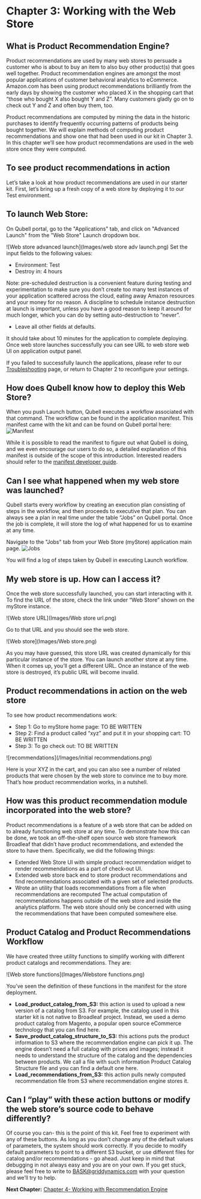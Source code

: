 Chapter 3: Working with the Web Store
=====================================
What is Product Recommendation Engine?
-------------------------------------
Product recommendations are used by many web stores to persuade a customer who is about to buy an item to also buy other product(s) that goes well together. Product recommendation engines are amongst the most popular applications of customer behavioral analytics to eCommerce. Amazon.com has been using product recommendations brilliantly from the early days by showing the customer who placed X in the shopping cart that “those who bought X also bought Y and Z”. Many customers gladly go on to check out Y and Z and often buy them, too. 

Product recommendations are computed by mining the data in the historic purchases to identify frequently occurring patterns of products being bought together. We will explain methods of computing product recommendations  and show one that had been used in our kit in Chapter 3. In this chapter we’ll see how product recommendations are used in the web store once they were computed.

To see product recommendations in action
----------------------------------------
Let’s take a look at how product recommendations are used in our starter kit. First, let’s bring up a fresh copy of a web store by deploying it to our Test environment.

To launch Web Store:
--------------------
On Qubell portal, go to the "Applications" tab, and click on "Advanced Launch" from the "Web Store" Launch dropdown box. 

![Web store advanced launch](Images/web store adv launch.png)
Set the input fields to the following values:
- Environment: Test
- Destroy in: 4 hours

Note: pre-scheduled destruction is a convenient feature during testing and experimentation to make sure you don’t create too many test instances of your application scattered across the cloud, eating away Amazon resources and your money for no reason. A discipline to schedule instance destruction at launch is important, unless you have a good reason to keep it around for much longer, which you can do by setting auto-destruction to “never”.

- Leave all other fields at defaults.

It should take about 10 minutes for the application to complete deploying. Once web store launches successfully you can see URL to web store web UI on application output panel.

If you failed to successfully launch the applications, please refer to our [Troubleshooting](Troubleshooting.md) page, or return to Chapter 2 to reconfigure your settings. 

How does Qubell know how to deploy this Web Store?
--------------------------------------------------
When you push Launch button, Qubell executes a workflow associated with that command. The workflow can be found in the application manifest. This manifest came with the kit and can be found on Qubell portal here:
![Manifest](Images/Manifest.png)

While it is possible to read the manifest to figure out what Qubell is doing, and we even encourage our users to do so, a detailed explanation of this manifest is outside of the scope of this introduction. Interested readers should refer to the [manifest developer guide](http://docs.qubell.com/developer/contents.html). 

Can I see what happened when my web store was launched?
-------------------------------------------------------
Qubell starts every workflow by creating an execution plan consisting of steps in the workflow, and then proceeds to executive that plan. You can always see a plan in real time under the table “Jobs” on Qubell portal. Once the job is complete, it will store the log of what happened for us to examine at any time. 

Navigate to the "Jobs" tab from your Web Store (myStore) application main page.
![Jobs](Images/Jobs.png)

You will find a log of steps taken by Qubell in executing Launch workflow.  

My web store is up. How can I access it?
----------------------------------------
Once the web store successfully launched, you can start interacting with it. To find the URL of the store, check the link under “Web Store” shown on the myStore instance.

![Web store URL](Images/Web store url.png)

Go to that URL and you should see the web store. 

![Web store](Images/Web store.png)

As you may have guessed, this store URL was created dynamically for this particular instance of the store. You can launch another store at any time. When it comes up, you’ll get a different URL. Once an instance of the web store is destroyed, it’s public URL will become invalid. 

Product recommendations in action on the web store
-----------------------------------------------------------
To see how product recommendations work:
- Step 1: Go to myStore home page: TO BE WRITTEN
- Step 2: Find a product called “xyz” and put it in your shopping cart: TO BE WRITTEN
- Step 3: To go check out: TO BE WRITTEN

![recommendations](/Images/initial recommendations.png)

Here is your XYZ in the cart, and you can also see a number of related products that were chosen by the web store to convince me to buy more. That’s how product recommendation works, in a nutshell.


How was this product recommendation module incorporated into the web store?
---------------------------------------------------------------------------
Product recommendations is a feature of a web store that can be added on to already functioning web store at any time. To demonstrate how this can be done,  we took an off-the-shelf open source web store framework Broadleaf that didn’t have product recommendations, and extended the store to have them. Specifically, we did the following things:
- Extended Web Store UI with simple product recommendation widget to render recommendations as a part of check-out UI.
- Extended web store back end to store product recommendations and find recommendations associated with a given set of selected products.
- Wrote an utility that loads recommendations from a file when recommendations are recomputed
The actual computation of recommendations happens outside of the web store and inside the analytics platform. The web store should only be concerned with using the recommendations that have been computed somewhere else.


Product Catalog and Product Recommendations Workflow
--------------------------------------------------------
We have created three utility functions to simplify working with different product catalogs and recommendations. They are:

![Web store functions](Images/Webstore functions.png)

You’ve seen the definition of these functions in the manifest for the store deployment. 
- **Load_product_catalog_from_S3:** this action is used to upload a new version of a catalog from S3. For example, the catalog used in this starter kit is not native to Broadleaf project. Instead, we used a demo product catalog from Magento, a popular open source eCommerce technology that you can find here. 
- **Save_product_catalog_structure_to_S3:** this actions puts the product information to S3 where the recommendation engine can pick it up. The engine doesn’t need a full catalog with prices and images; instead it needs to understand the structure of the catalog and the dependencies between products. We call a file with such information Product Catalog Structure file and you can find a default one here.
- **Load_recommendations_from_S3:** this action pulls newly computed recommendation file from S3 where recommendation engine stores it.

Can I “play” with these action buttons or modify the web store’s source code to behave differently?
---------------------------------------------------------------------------------------------------
Of course you can- this is the point of this kit. Feel free to experiment with any of these buttons. As long as you don’t change any of the default values of parameters, the system should work correctly. If you decide to modify default parameters to point to a different S3 bucket, or use different files for catalog and/or recommendations - go ahead. Just keep in mind that debugging in not always easy and you are on your own. If you get stuck, please feel free to write to [BASK@griddynamics.com](mailto:BASK@griddyanmics.com) with your question and we’ll try to help. 


**Next Chapter:** [Chapter 4- Working with Recommendation Engine](Chapter%204.md)

